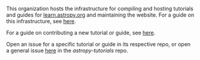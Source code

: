 This organization hosts the infrastructure for compiling and hosting tutorials and guides for [learn.astropy.org](https://learn.astropy.org/) and maintaining the website. For a guide on this infrastructure, see [here](https://learn.astropy.org/contributing/infrastructure).

For a guide on contributing a new tutorial or guide, see [here](https://learn.astropy.org/contributing/).

Open an issue for a specific tutorial or guide in its respective repo, or open a general issue [here](https://github.com/astropy-learn/astropy-tutorials/issues/new) in the _astropy-tutorials_ repo. 
